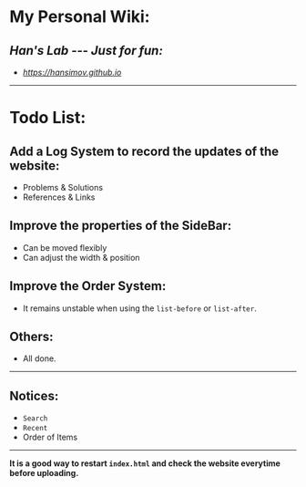 
# My Personal Wiki: 
## *Han's Lab --- Just for fun:* 
- *https://hansimov.github.io*
---
# Todo List:
## Add a Log System to record the updates of the website:
  - Problems & Solutions
  - References & Links
## Improve the properties of the SideBar:
  - Can be moved flexibly
  - Can adjust the width & position
## Improve the Order System:
  - It remains unstable when using the `list-before` or `list-after`.


## Others:
  - All done.

---
## Notices:
  - `Search`
  - `Recent`
  - Order of Items
---
**It is a good way to restart `index.html` and check the website everytime before uploading.**
